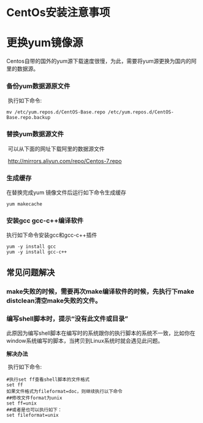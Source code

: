 # CentOs安装注意事项

# 更换yum镜像源

​	Centos自带的国外的yum源下载速度很慢，为此，需要将yum源更换为国内的阿里的数据源。

### 备份yum数据源原文件

​	执行如下命令:

```linux
mv /etc/yum.repos.d/CentOS-Base.repo /etc/yum.repos.d/CentOS-Base.repo.backup
```

### 替换yum数据源文件

​	可以从下面的网址下载阿里的数据源文件

​    http://mirrors.aliyun.com/repo/Centos-7.repo

### 生成缓存

   在替换完成yum 镜像文件后运行如下命令生成缓存

```linux
yum makecache
```

### 安装gcc gcc-c++编译软件

执行如下命令安装gcc和gcc-c++插件

```linux
yum -y install gcc  
yum -y install gcc-c++
```



## 常见问题解决

### make失败的时候，需要再次make编译软件的时候，先执行下make distclean清空make失败的文件。

### 编写shell脚本时，提示“没有此文件或目录”

​	此原因为编写shell脚本在编写时的系统跟你的执行脚本的系统不一致，比如你在window系统编写的脚本，当拷贝到Linux系统时就会遇见此问题。

**解决办法**

​	执行如下命令:

```linux
#执行set ff查看shell脚本的文件格式
set ff
如果文件格式为fileformat=doc，则继续执行以下命令
##修改文件format为unix
set ff=unix
##或者是也可以执行如下：
set fileformat=unix
```

